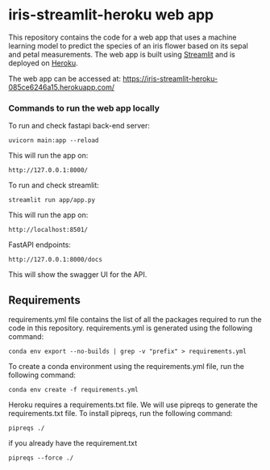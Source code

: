 # iris-streamlit-heroku web app
This repository contains the code for a web app that uses a machine learning model to predict the species of an iris flower based on its sepal and petal measurements. The web app is built using [Streamlit](https://www.streamlit.io/) and is deployed on [Heroku](https://www.heroku.com/).

The web app can be accessed at: https://iris-streamlit-heroku-085ce6246a15.herokuapp.com/

### Commands to run the web app locally
To run and check fastapi back-end server: 
```
uvicorn main:app --reload
```
This will run the app on:
```
http://127.0.0.1:8000/
```
To run and check streamlit:
```
streamlit run app/app.py
```
This will run the app on:
```
http://localhost:8501/
```
FastAPI endpoints:
```
http://127.0.0.1:8000/docs
```
This will show the swagger UI for the API.

## Requirements
requirements.yml file contains the list of all the packages required to run the code in this repository. requirements.yml is generated using the following command:

```
conda env export --no-builds | grep -v "prefix" > requirements.yml
```
To create a conda environment using the requirements.yml file, run the following command:

```
conda env create -f requirements.yml
```

Heroku requires a requirements.txt file. We will use pipreqs to generate the requirements.txt file. To install pipreqs, run the following command:

```
pipreqs ./
```
if you already have the requirement.txt
```
pipreqs --force ./
```